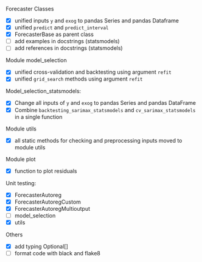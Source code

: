 Forecaster Classes
- [x] unified inputs `y` and `exog` to pandas Series and pandas Dataframe
- [x] unified `predict` and `predict_interval`
- [x] ForecasterBase as parent class
- [ ] add examples in docstrings (statsmodels)
- [ ] add references in docstrings (statsmodels)

Module model_selection
- [x] unified cross-validation and backtesting using argument `refit`
- [x] unified `grid_search` methods using argument `refit`

Model_selection_statsmodels:
- [x] Change all inputs of `y` and `exog` to pandas Series and pandas DataFrame
- [x] Combine `backtesting_sarimax_statsmodels` and `cv_sarimax_statsmodels` in a single function

Module utils
- [x] all static methods for checking and preprocessing inputs moved to module utils

Module plot
- [x] function to plot residuals

Unit testing:
- [x] ForecasterAutoreg
- [x] ForecasterAutoregCustom
- [x] ForecasterAutoregMultioutput
- [ ] model_selection
- [x] utils

Others
- [x] add typing Optional[]
- [ ] format code with black and flake8
